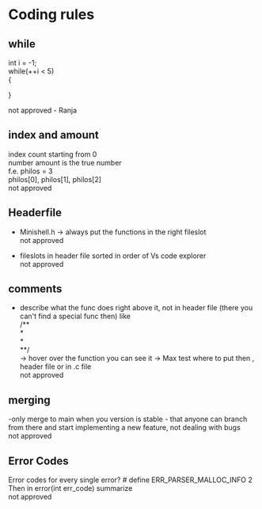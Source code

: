 # Coding rules

## while <br/>
int i = -1; <br/>
while(++i < 5) <br/>
{

}

not approved - Ranja
## index and amount <br/>
index count starting from 0 <br/>
number amount is the true number <br/>
f.e. philos = 3 <br/>
philos[0], philos[1], philos[2] <br/>
not approved <br/>

## Headerfile
- Minishell.h -> always put the functions in the right fileslot <br/>
not approved <br/>

- fileslots in header file sorted in order of Vs code explorer<br/>
not approved <br/>

## comments
- describe what the func does right above it, not in header file (there you can't find a special func then) like<br/>
/**<br/>
*<br/>
*<br/>
**/<br/>
-> hover over the function you can see it -> Max test where to put then , header file or in .c file<br/>
not approved <br/>

## merging
-only merge to main when you version is stable - that anyone can branch from there and start implementing a new feature, not dealing with bugs<br/>
not approved <br/>

## Error Codes
Error codes for every single error? # define ERR_PARSER_MALLOC_INFO 2<br/>
Then in error(int err_code) summarize <br/>
not approved <br/>
